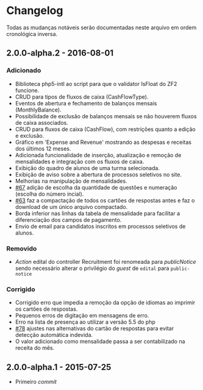 # Changelog

Todas as mudanças notáveis serão documentadas neste arquivo em ordem cronológica inversa.

## 2.0.0-alpha.2 - 2016-08-01

### Adicionado
- Biblioteca php5-intl ao script para que o validator IsFloat do ZF2 funcione.
- CRUD para tipos de fluxos de caixa (CashFlowType).
- Eventos de abertura e fechamento de balanços mensais (MonthlyBalance).
- Possibilidade de exclusão de balanços mensais se não houverem fluxos de caixa associados.
- CRUD para fluxos de caixa (CashFlow), com restrições quanto a edição e exclusão.
- Gráfico em 'Expense and Revenue' mostrando as despesas e receitas dos últimos 12 meses.
- Adicionada funcionalidade de inserção, atualização e remoção de mensalidades e integração com os fluxos de caixa.
- Exibição do quadro de alunos de uma turma selecionada.
- Exibição de aviso sobre a abertura de processos seletivos no site.
- Melhorias na manipulação de mensalidades.
- [#67](https://github.com/CATSInformatica/CatsSys/issues/67) adição de escolha da quantidade de questões e numeração (escolha do número incial).
- [#63](https://github.com/CATSInformatica/CatsSys/issues/63) faz a compactação de todos os cartões de respostas antes e faz o download de um único arquivo compactado.
- Borda inferior nas linhas da tabela de mensalidade para facilitar a diferenciação dos campos de pagamento.
- Envio de email para candidatos inscritos em processos seletivos de alunos.

### Removido
- *Action* edital do controller Recruitment foi renomeada para *publicNotice* sendo necessário alterar o privilégio do *guest* de `edital` para `public-notice`

### Corrigido
- Corrigido erro que impedia a remoção da opção de idiomas ao imprimir os cartões de respostas.
- Pequenos erros de digitação em mensagens de erro.
- Erro na lista de presença ao utilizar a versão 5.5 do php
- [#78](https://github.com/CATSInformatica/CatsSys/issues/78) ajustes nas alternativas do cartão de respostas para evitar detecção automática indevida.
- O valor adicionado como mensalidade passa a ser contabilizado na receita do mês.

## 2.0.0-alpha.1 - 2015-07-25
- Primeiro *commit*
